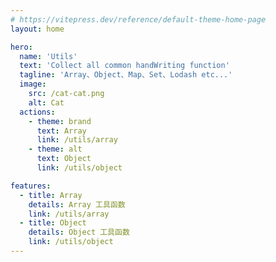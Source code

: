 ```yaml
---
# https://vitepress.dev/reference/default-theme-home-page
layout: home

hero:
  name: 'Utils'
  text: 'Collect all common handWriting function'
  tagline: 'Array、Object、Map、Set、Lodash etc...'
  image:
    src: /cat-cat.png
    alt: Cat
  actions:
    - theme: brand
      text: Array
      link: /utils/array
    - theme: alt
      text: Object
      link: /utils/object

features:
  - title: Array
    details: Array 工具函数
    link: /utils/array
  - title: Object
    details: Object 工具函数
    link: /utils/object
---
```

